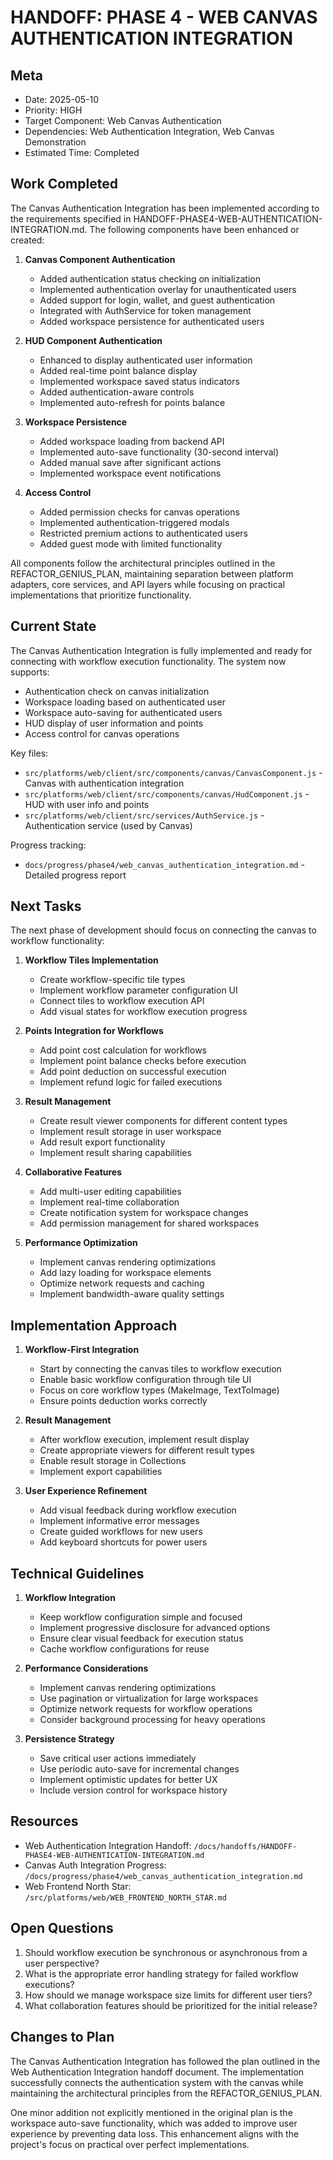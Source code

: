 # HANDOFF: PHASE 4 - WEB CANVAS AUTHENTICATION INTEGRATION

## Meta
- Date: 2025-05-10
- Priority: HIGH
- Target Component: Web Canvas Authentication
- Dependencies: Web Authentication Integration, Web Canvas Demonstration
- Estimated Time: Completed

## Work Completed

The Canvas Authentication Integration has been implemented according to the requirements specified in HANDOFF-PHASE4-WEB-AUTHENTICATION-INTEGRATION.md. The following components have been enhanced or created:

1. **Canvas Component Authentication**
   - Added authentication status checking on initialization
   - Implemented authentication overlay for unauthenticated users
   - Added support for login, wallet, and guest authentication
   - Integrated with AuthService for token management
   - Added workspace persistence for authenticated users

2. **HUD Component Authentication**
   - Enhanced to display authenticated user information
   - Added real-time point balance display
   - Implemented workspace saved status indicators
   - Added authentication-aware controls
   - Implemented auto-refresh for points balance

3. **Workspace Persistence**
   - Added workspace loading from backend API
   - Implemented auto-save functionality (30-second interval)
   - Added manual save after significant actions
   - Implemented workspace event notifications

4. **Access Control**
   - Added permission checks for canvas operations
   - Implemented authentication-triggered modals
   - Restricted premium actions to authenticated users
   - Added guest mode with limited functionality

All components follow the architectural principles outlined in the REFACTOR_GENIUS_PLAN, maintaining separation between platform adapters, core services, and API layers while focusing on practical implementations that prioritize functionality.

## Current State

The Canvas Authentication Integration is fully implemented and ready for connecting with workflow execution functionality. The system now supports:

- Authentication check on canvas initialization
- Workspace loading based on authenticated user
- Workspace auto-saving for authenticated users
- HUD display of user information and points
- Access control for canvas operations

Key files:
- `src/platforms/web/client/src/components/canvas/CanvasComponent.js` - Canvas with authentication integration
- `src/platforms/web/client/src/components/canvas/HudComponent.js` - HUD with user info and points
- `src/platforms/web/client/src/services/AuthService.js` - Authentication service (used by Canvas)

Progress tracking:
- `docs/progress/phase4/web_canvas_authentication_integration.md` - Detailed progress report

## Next Tasks

The next phase of development should focus on connecting the canvas to workflow functionality:

1. **Workflow Tiles Implementation**
   - Create workflow-specific tile types
   - Implement workflow parameter configuration UI
   - Connect tiles to workflow execution API
   - Add visual states for workflow execution progress

2. **Points Integration for Workflows**
   - Add point cost calculation for workflows
   - Implement point balance checks before execution
   - Add point deduction on successful execution
   - Implement refund logic for failed executions

3. **Result Management**
   - Create result viewer components for different content types
   - Implement result storage in user workspace
   - Add result export functionality
   - Implement result sharing capabilities

4. **Collaborative Features**
   - Add multi-user editing capabilities
   - Implement real-time collaboration
   - Create notification system for workspace changes
   - Add permission management for shared workspaces

5. **Performance Optimization**
   - Implement canvas rendering optimizations
   - Add lazy loading for workspace elements
   - Optimize network requests and caching
   - Implement bandwidth-aware quality settings

## Implementation Approach

1. **Workflow-First Integration**
   - Start by connecting the canvas tiles to workflow execution
   - Enable basic workflow configuration through tile UI
   - Focus on core workflow types (MakeImage, TextToImage)
   - Ensure points deduction works correctly

2. **Result Management**
   - After workflow execution, implement result display
   - Create appropriate viewers for different result types
   - Enable result storage in Collections
   - Implement export capabilities

3. **User Experience Refinement**
   - Add visual feedback during workflow execution
   - Implement informative error messages
   - Create guided workflows for new users
   - Add keyboard shortcuts for power users

## Technical Guidelines

1. **Workflow Integration**
   - Keep workflow configuration simple and focused
   - Implement progressive disclosure for advanced options
   - Ensure clear visual feedback for execution status
   - Cache workflow configurations for reuse

2. **Performance Considerations**
   - Implement canvas rendering optimizations
   - Use pagination or virtualization for large workspaces
   - Optimize network requests for workflow operations
   - Consider background processing for heavy operations

3. **Persistence Strategy**
   - Save critical user actions immediately
   - Use periodic auto-save for incremental changes
   - Implement optimistic updates for better UX
   - Include version control for workspace history

## Resources

- Web Authentication Integration Handoff: `/docs/handoffs/HANDOFF-PHASE4-WEB-AUTHENTICATION-INTEGRATION.md`
- Canvas Auth Integration Progress: `/docs/progress/phase4/web_canvas_authentication_integration.md`
- Web Frontend North Star: `/src/platforms/web/WEB_FRONTEND_NORTH_STAR.md`

## Open Questions

1. Should workflow execution be synchronous or asynchronous from a user perspective?
2. What is the appropriate error handling strategy for failed workflow executions?
3. How should we manage workspace size limits for different user tiers?
4. What collaboration features should be prioritized for the initial release?

## Changes to Plan

The Canvas Authentication Integration has followed the plan outlined in the Web Authentication Integration handoff document. The implementation successfully connects the authentication system with the canvas while maintaining the architectural principles from the REFACTOR_GENIUS_PLAN.

One minor addition not explicitly mentioned in the original plan is the workspace auto-save functionality, which was added to improve user experience by preventing data loss. This enhancement aligns with the project's focus on practical over perfect implementations. 